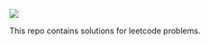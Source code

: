 ![](https://img.shields.io/github/license/majidhameed/leetcode?style=plastic)

This repo contains solutions for leetcode problems.
